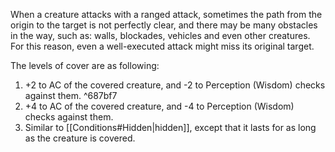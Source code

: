 When a creature attacks with a ranged attack, sometimes the path from the origin to the target is not perfectly clear, and there may be many obstacles in the way, such as: walls, blockades, vehicles and even 
other creatures. For this reason, even a well-executed attack might miss its original target.

The levels of cover are as following:
1. +2 to AC of the covered creature, and -2 to Perception (Wisdom) checks against them. ^687bf7
2. +4 to AC of the covered creature, and -4 to Perception (Wisdom) checks against them.
3. Similar to [[Conditions#Hidden|hidden]], except that it lasts for as long as the creature is covered.
